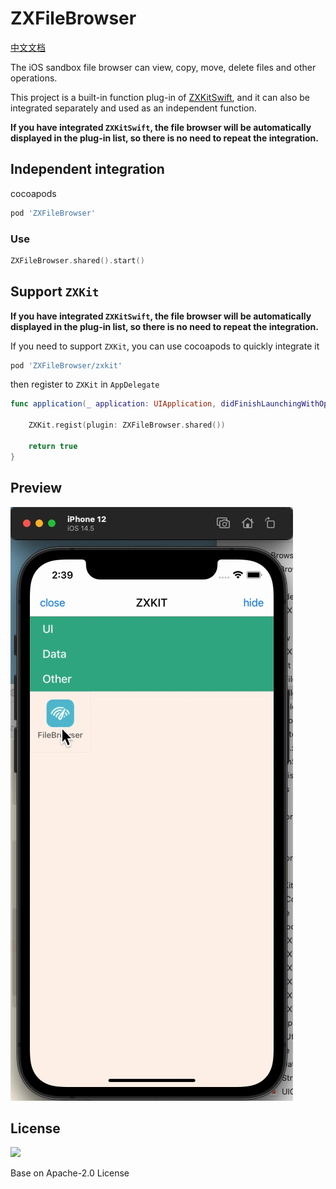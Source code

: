 # ZXFileBrowser

[中文文档](./README_zh.md)


The iOS sandbox file browser can view, copy, move, delete files and other operations.

This project is a built-in function plug-in of [ZXKitSwift](https://github.com/ZXKitCode/ZXKitSwift), and it can also be integrated separately and used as an independent function.

**If you have integrated `ZXKitSwift`, the file browser will be automatically displayed in the plug-in list, so there is no need to repeat the integration.**


## Independent integration

cocoapods

```ruby
pod 'ZXFileBrowser'
```

### Use

```swift
ZXFileBrowser.shared().start()
```

## Support `ZXKit`

**If you have integrated `ZXKitSwift`, the file browser will be automatically displayed in the plug-in list, so there is no need to repeat the integration.**

If you need to support `ZXKit`, you can use cocoapods to quickly integrate it

```ruby
pod 'ZXFileBrowser/zxkit'
```

then register to `ZXKit` in `AppDelegate`

```swift
func application(_ application: UIApplication, didFinishLaunchingWithOptions launchOptions: [UIApplication.LaunchOptionsKey: Any]?) -> Bool {
	
	ZXKit.regist(plugin: ZXFileBrowser.shared())
	
	return true
}
```

## Preview

![](./preview.gif)


## License

![](https://camo.githubusercontent.com/eb9066a6d8e0950066f3757c420e3a607c0929583b48ebda6fd9a6f50ccfc8f1/68747470733a2f2f7777772e6170616368652e6f72672f696d672f41534632307468416e6e69766572736172792e6a7067)

Base on Apache-2.0 License
